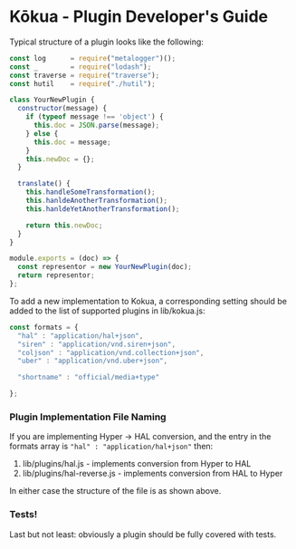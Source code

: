 # Kōkua - Plugin Developer's Guide

Typical structure of a plugin looks like the following:

```javascript
const log      = require("metalogger")();
const _        = require("lodash");
const traverse = require("traverse");
const hutil    = require("./hutil");

class YourNewPlugin {
  constructor(message) {
    if (typeof message !== 'object') {
      this.doc = JSON.parse(message);
    } else {
      this.doc = message;
    }
    this.newDoc = {};
  }

  translate() {
    this.handleSomeTransformation();
    this.hanldeAnotherTransformation();
    this.hanldeYetAnotherTransformation();

    return this.newDoc;
  }
}

module.exports = (doc) => {
  const representor = new YourNewPlugin(doc);
  return representor;
};
```

To add a new implementation to Kokua, a corresponding setting should be
added to the list of supported plugins in lib/kokua.js:

```javascript
const formats = {
  "hal" : "application/hal+json",
  "siren" : "application/vnd.siren+json",
  "coljson" : "application/vnd.collection+json",
  "uber" : "application/vnd.uber+json",

  "shortname" : "official/media+type"

};
```

### Plugin Implementation File Naming

If you are implementing Hyper -> HAL conversion, and the entry in the formats
array is `"hal" : "application/hal+json"` then:

1. lib/plugins/hal.js - implements conversion from Hyper to HAL
1. lib/plugins/hal-reverse.js - implements conversion from HAL to Hyper

In either case the structure of the file is as shown above.

### Tests!

Last but not least: obviously a plugin should be fully covered with tests.
